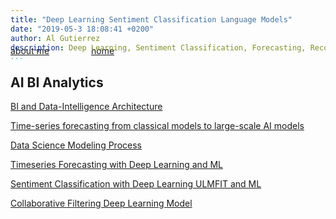 ```yaml
---
title: "Deep Learning Sentiment Classification Language Models"
date: "2019-05-3 18:08:41 +0200"
author: Al Gutierrez
description: Deep Learning, Sentiment Classification, Forecasting, Recommendations
...
```


<span style="display:block; color:blue; margin-top:-40px;"> </span>
[about me](../../about.md)  &nbsp;   &nbsp;  &nbsp;  &nbsp;   &nbsp;   &nbsp;  &nbsp;  &nbsp; [home](../../index.md)

## AI BI Analytics

[BI and Data-Intelligence Architecture](20220205_salesbi_and_architecture.md)

[Time-series forecasting from classical models to large-scale AI models](20210116forecastingPast_to_Present.md)

[Data Science Modeling Process](20201019DataScienceModelingProcess.md)

[Timeseries Forecasting with Deep Learning and ML](2019-5-20-TimeSeriesForecasting_DL_Embeddings.md)

[Sentiment Classification with Deep Learning ULMFIT and ML](2019-5-3-NLPSentimentMLDL.md)

[Collaborative Filtering Deep Learning Model](20191108-CollaborativeFiltering.md)
